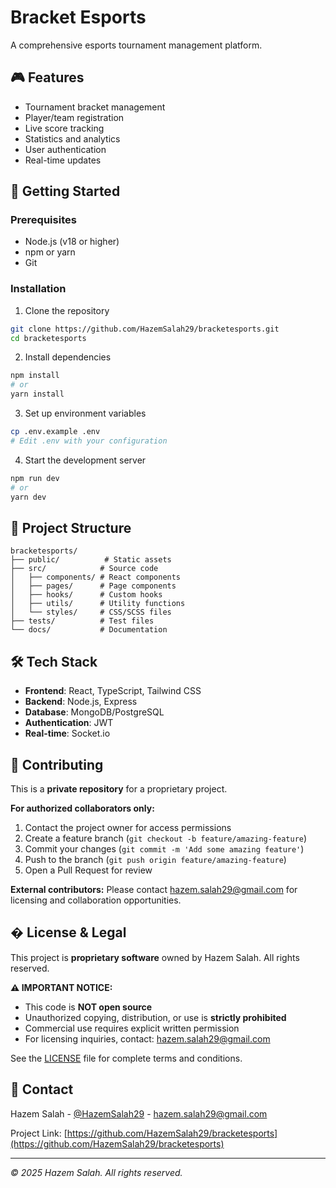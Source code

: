 # Bracket Esports

A comprehensive esports tournament management platform.

## 🎮 Features

- Tournament bracket management
- Player/team registration
- Live score tracking
- Statistics and analytics
- User authentication
- Real-time updates

## 🚀 Getting Started

### Prerequisites

- Node.js (v18 or higher)
- npm or yarn
- Git

### Installation

1. Clone the repository

```bash
git clone https://github.com/HazemSalah29/bracketesports.git
cd bracketesports
```

2. Install dependencies

```bash
npm install
# or
yarn install
```

3. Set up environment variables

```bash
cp .env.example .env
# Edit .env with your configuration
```

4. Start the development server

```bash
npm run dev
# or
yarn dev
```

## 📁 Project Structure

```
bracketesports/
├── public/          # Static assets
├── src/            # Source code
│   ├── components/ # React components
│   ├── pages/      # Page components
│   ├── hooks/      # Custom hooks
│   ├── utils/      # Utility functions
│   └── styles/     # CSS/SCSS files
├── tests/          # Test files
└── docs/           # Documentation
```

## 🛠️ Tech Stack

- **Frontend**: React, TypeScript, Tailwind CSS
- **Backend**: Node.js, Express
- **Database**: MongoDB/PostgreSQL
- **Authentication**: JWT
- **Real-time**: Socket.io

## 🤝 Contributing

This is a **private repository** for a proprietary project. 

**For authorized collaborators only:**
1. Contact the project owner for access permissions
2. Create a feature branch (`git checkout -b feature/amazing-feature`)
3. Commit your changes (`git commit -m 'Add some amazing feature'`)
4. Push to the branch (`git push origin feature/amazing-feature`)
5. Open a Pull Request for review

**External contributors:** Please contact hazem.salah29@gmail.com for licensing and collaboration opportunities.

## � License & Legal

This project is **proprietary software** owned by Hazem Salah. All rights reserved.

**⚠️ IMPORTANT NOTICE:**
- This code is **NOT open source**
- Unauthorized copying, distribution, or use is **strictly prohibited**
- Commercial use requires explicit written permission
- For licensing inquiries, contact: hazem.salah29@gmail.com

See the [LICENSE](LICENSE) file for complete terms and conditions.

## 📧 Contact

Hazem Salah - [@HazemSalah29](https://github.com/HazemSalah29) - hazem.salah29@gmail.com

Project Link: [https://github.com/HazemSalah29/bracketesports](https://github.com/HazemSalah29/bracketesports)

---
*© 2025 Hazem Salah. All rights reserved.*
